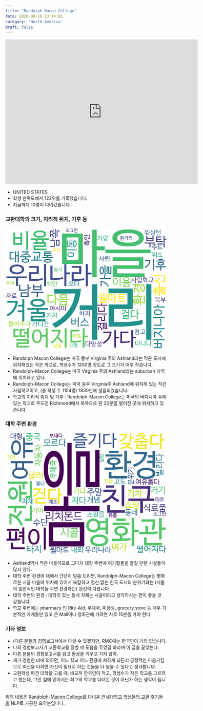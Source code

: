 ```yaml
---
title: "Randolph-Macon College"
date: 2020-08-19 13:14:01
category: 'North-America'
draft: false
---
```


<iframe
width="600"
height="450"
frameborder="0" style="border:0"
src="https://www.google.com/maps/embed/v1/place?key=AIzaSyC9e1AME-pVmWC4hBpFdu5S4dKzyepa3HQ&q=Randolph-Macon+College&center=37.7603794,-77.4783518&zoom=14" allowfullscreen>
</iframe>

* UNITED STATES
* 학생 만족도에서 122위를 기록했습니다.
* 지금까지 10명이 다녀갔습니다. 

### 교환대학의 크기, 지리적 위치, 기후 등

![gen_info-WordCloud](../univ_wordclouds_okt/gen_info/US000149_gen_info_okt.png)

* Randolph Macon College는 미국 동부 Virginia 주의 Ashland라는 작은 도시에 위치해있는 작은 학교로, 학생수가 1200명 정도로 그 크기가 매우 작습니다.
* Randolph-Macon College는 미국 Virginia 주의 Ashland라는 suburban 지역에 위치하고 있다.
* Randolph-Macon College는 미국 동부 Virginia주 Ashland에 위치해 있는 작은 사립학교이고, (총 학생 수 1154명) 1830년에 설립되었습니다.
* 학교의 지리적 위치 및 기후 : Randolph-Macon College는 미국의 버지니아 주에 있는 학교로 주도인 Richmond에서 북쪽으로 한 30분쯤 떨어진 곳에 위치하고 있습니다.


### 대학 주변 환경

![env_info-WordCloud](../univ_wordclouds_okt/env_info/US000149_env_info_okt.png)

* Ashland역시 작은 마을이므로 그다지 대학 주변에 여가활돌을 즐길 만한 시설들이 많지 않다.
* 대학 주변 환경에 대해서 간단히 말씀 드리면, Randolph-Macon College는 평화로운 시골 마을에 위치해 있어서 복잡하고 정신 없는 한국 도시의 분위기와는 (서울의 일반적인 대학들 주변 환경과는) 완전히 다릅니다.
* 대학 주변의 환경 : 대학이 있는 동네 자체는 시골이라고 생각하시는 편이 좋을 것 같습니다.
* 학교 주변에는 pharmacy 인 Rite-Aid, 우체국, 미용실, grocery store 등 매우 기본적인 가게들만 있고 큰 Mall이나 영화관에 가려면 차로 15분쯤 가야 한다.


### 기타 정보

* (다른 분들의 경험보고서에서 아실 수 있겠지만, RMC에는 한국인이 거의 없습니다.
* 나의 경험보고서가 교환학교를 정할 때 도움을 주었길 바라며 이 글을 끝맺는다.
* 다른 분들의 경험보고서를 읽고 환상을 키우고 가지 않아.
* 제가 경험한 바에 의하면, 어느 학교 어느 환경에 처하게 되든지 긍정적인 마음가짐으로 최선을 다하면 자신이 필요로 하는 것들을 다 얻을 수 있다고 생각합니다.
* 교환학생 파견 대학을 고를 때, 비교적 한국인이 적고, 학생수가 작은 학교를 고르려고 했는데, 그런 점에 있어서는 최고의 학교를 다녀온 것이 아닌가 하는 생각이 듭니다.


위의 내용은 [Randolph-Macon College를 다녀온 연세대학교 학생들의 교환 후기들을](http://oia.yonsei.ac.kr/partner/expReport.asp?ucode=US000149&bgbn=A) NLP로 가공한 요약본입니다. 
